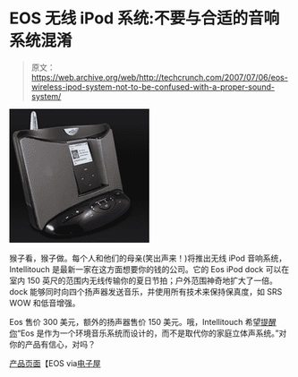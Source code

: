 # EOS 无线 iPod 系统:不要与合适的音响系统混淆

> 原文：<https://web.archive.org/web/http://techcrunch.com/2007/07/06/eos-wireless-ipod-system-not-to-be-confused-with-a-proper-sound-system/>

[![eoswirelesssp.jpg](img/3bc77704c172ee26845d25d08af49eb1.png)](https://web.archive.org/web/20131230223920/http://tctechcrunch2011.files.wordpress.com/2007/07/eoswirelesssp.jpg "eoswirelesssp.jpg")

猴子看，猴子做。每个人和他们的母亲(笑出声来！)将推出无线 iPod 音响系统，Intellitouch 是最新一家在这方面想要你的钱的公司。它的 Eos iPod dock 可以在室内 150 英尺的范围内无线传输你的夏日节拍；户外范围神奇地扩大了一倍。dock 能够同时向四个扬声器发送音乐，并使用所有技术来保持保真度，如 SRS WOW 和低音增强。

Eos 售价 300 美元，额外的扬声器售价 150 美元。哦，Intellitouch 希望[提醒你](https://web.archive.org/web/20131230223920/http://www.eoswireless.com/eos-wireless-speaker-blog/?postid=13)“Eos 是作为一个环境音乐系统而设计的，而不是取代你的家庭立体声系统。”对你的产品有信心，对吗？

[产品页面](https://web.archive.org/web/20131230223920/http://www.eoswireless.com/eos_wireless_home_audio.html)【EOS via[电子屋](https://web.archive.org/web/20131230223920/http://www.electronichouse.com/article/intellitouchs_eos_sends_ipod_tunes_throughout_the_home/C157)
